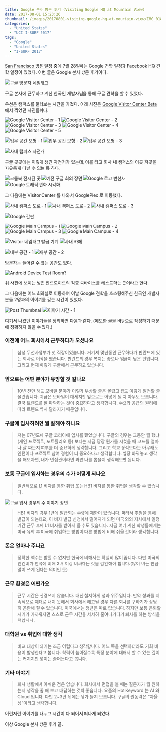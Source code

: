 ```yaml
---
title: Google 본사 방문 후기 (Visiting Google HQ at Mountain View)
date: 2017-08-01 15:23:26
thumbnail: /images/20170801-visiting-google-hq-at-mountain-view/IMG_0188.jpg
categories:
  - "United States"
  - "UCI I-SURF 2017"
tags:
  - "Google"
  - "United States"
  - "I-SURF 2017"
---
```


[San Francisco 방문 일정](/united-states-2017-6th-week) 중에 7월 28일에는 Google 견학 일정과 Facebook HQ 견학 일정이 있었다.
이번 글은 Google 본사 방문 후기이다.

<!-- more -->

![구글 방문자 네임태그](/images/20170801-visiting-google-hq-at-mountain-view/IMG_0082.jpg)

구글 본사에 근무하고 계신 한국인 개발자님을 통해 구글 견학을 할 수 있었다.

우선은 캠퍼스를 둘러보는 시간을 가졌다. 아래 사진은 [Google Visitor Center Beta](https://goo.gl/maps/eYva4yNqtcF2) 에서 찍었던 사진들이다.

<div class="justified-gallery">

![Google Visitor Center - 1](/images/20170801-visiting-google-hq-at-mountain-view/IMG_0120.jpg)
![Google Visitor Center - 2](/images/20170801-visiting-google-hq-at-mountain-view/IMG_0121.jpg)
![Google Visitor Center - 3](/images/20170801-visiting-google-hq-at-mountain-view/IMG_0122.jpg)
![Google Visitor Center - 4](/images/20170801-visiting-google-hq-at-mountain-view/IMG_0123.jpg)
![Google Visitor Center - 5](/images/20170801-visiting-google-hq-at-mountain-view/IMG_0124.jpg)

</div>

<div class="justified-gallery">

![업무 공간 모형 - 1](/images/20170801-visiting-google-hq-at-mountain-view/IMG_0131-1.jpg)
![업무 공간 모형 - 2](/images/20170801-visiting-google-hq-at-mountain-view/IMG_0132-2.jpg)
![업무 공간 모형 - 3](/images/20170801-visiting-google-hq-at-mountain-view/IMG_0133-2.jpg)

</div>

![사내 캠퍼스 자전가](/images/20170801-visiting-google-hq-at-mountain-view/IMG_0137.jpg)

구글 곳곳에는 이렇게 생긴 자전거가 있는데, 이를 타고 회사 내 캠퍼스의 이곳 저곳을 자유롭게 다닐 수 있는 듯 하다.

![크롬북 전시된 곳](/images/20170801-visiting-google-hq-at-mountain-view/IMG_0142.jpg)
![예전 구글 회의 장면](/images/20170801-visiting-google-hq-at-mountain-view/IMG_0144-1.jpg)
![Google 로고 변천사](/images/20170801-visiting-google-hq-at-mountain-view/IMG_0146.jpg)
![Google 트래픽 변화 시각화](/images/20170801-visiting-google-hq-at-mountain-view/IMG_0151.jpg)

그 다음에는 Visitor Center 를 나와서 GooglePlex 로 이동했다.

<div class="justified-gallery">

![사내 캠퍼스 도로 - 1](/images/20170801-visiting-google-hq-at-mountain-view/IMG_0154.jpg)
![사내 캠퍼스 도로 - 2](/images/20170801-visiting-google-hq-at-mountain-view/IMG_0155.jpg)
![사내 캠퍼스 도로 - 3](/images/20170801-visiting-google-hq-at-mountain-view/IMG_0156.jpg)

</div>

![Google 간판](/images/20170801-visiting-google-hq-at-mountain-view/IMG_0159.jpg)

<div class="justified-gallery">

![Google Main Campus - 1](/images/20170801-visiting-google-hq-at-mountain-view/IMG_0160.jpg)
![Google Main Campus - 2](/images/20170801-visiting-google-hq-at-mountain-view/IMG_0170.jpg)
![Google Main Campus - 3](/images/20170801-visiting-google-hq-at-mountain-view/IMG_0162.jpg)
![Google Main Campus - 4](/images/20170801-visiting-google-hq-at-mountain-view/IMG_0161.jpg)

</div>

![Visitor 네임태그 발급 기계](/images/20170801-visiting-google-hq-at-mountain-view/IMG_0180.jpg)
![사내 카페](/images/20170801-visiting-google-hq-at-mountain-view/IMG_0181.jpg)

<div class="justified-gallery">

![내부 공간 - 1](/images/20170801-visiting-google-hq-at-mountain-view/IMG_0182.jpg)
![내부 공간 - 2](/images/20170801-visiting-google-hq-at-mountain-view/IMG_0183.jpg)

</div>

방문자는 들어갈 수 없는 공간도 있다.

![Android Device Test Room?](/images/20170801-visiting-google-hq-at-mountain-view/IMG_0184.jpg)

위 사진에 보이는 방은 안드로이드의 각종 디바이스를 테스트하는 곳이라고 한다.

그 다음에는 어느 회의실로 이동하여 이날 Google 견학을 호스팅해주신 한국인 개발자분들 2명과의 이야기를 갖는 시간이 있었다.

<div class="justified-gallery">

![Post Thumbnail](/images/20170801-visiting-google-hq-at-mountain-view/IMG_0188-1.jpg)
![이야기 시간 - 1](/images/20170801-visiting-google-hq-at-mountain-view/IMG_0190.jpg)

</div>

여기서 나왔던 이야기들을 정리하면 다음과 같다. (메모한 글을 바탕으로 작성하기 때문에 정확하지 않을 수 있다.)

### 이전에 어느 회사에서 근무하다가 오셨나요

> 삼성 무선사업부가 첫 직장이었습니다. 거기셔 몇년동안 근무하다가 핀란드에 있는 회사로 이직을 했습니다.
> 핀란드의 경우 복지는 좋으나 임금이 낮은 편입니다. 그리고 현재 이렇게 구글에서 근무하고 있습니다.

### 앞으로는 어떤 분야가 유망할 것 같나요

> 10년 전만 해도 모바일 분야가 이렇게 부상할 줄은 몰랐고 웹도 이렇게 발전할 줄 몰랐습니다.
> 지금은 모바일이 대세지만 앞으로는 어떻게 될 지 아무도 모릅니다.
> 결국 트렌드를 잘 파악하는 것이 중요하다고 생각합니다. 수요와 공급의 원리에 따라 트렌드 역시 달라지기 때문입니다.

### 구글에 입사하려면 뭘 잘해야 하나요

> 저는 07년도에 구글 코리아에 입사를 했었습니다.
> 구글의 경우는 그동안 뭘 했냐(개인 프로젝트, 포트폴리오 등) 보다는 지금 당장 뭔가를 시켰을 때 코드를 얼마나 잘 짜는지 여부를 더 중요하게 생각합니다.
> 그리고 학교 성적보다는 아무래도 인턴이나 프로젝트 참여 경험이 더 중요하다고 생각합니다.
> 입장 바꿔놓고 생각을 해보자면, 내가 면접관이라면 과연 나를 뽑을지 생각해보면 됩니다.

### 보통 구글에 입사하는 경우의 수가 어떻게 되나요

> 일반적으로 L1 비자를 통한 취업 또는 HB1 비자를 통한 취업을 생각할 수 있습니다.

![구글 입사 경우의 수 이야기 장면](/images/20170801-visiting-google-hq-at-mountain-view/------.jpeg)

> HB1 비자의 경우 1년에 발급되는 수량에 제한이 있습니다.
> 따라서 추첨을 통해 발급이 되는데요, 이 비자 발급 신청에서 떨어지게 되면 미국 외의 지사에서 일정 기간 근무 후에 L1 비자를 받아서 올 수도 있습니다.
> 지금 여기 계신 학생들에게는 미국 유학 후 미국에 취업하는 방법이 다른 방법에 비해 쉬울 것이라 생각합니다.

### 돈은 얼마나 주나요

> 정확한 액수는 밝힐 수 없지만 한국에 비해서는 확실히 많이 줍니다.
> 다만 미국의 인건비가 한국에 비해 2배 이상 비싸다는 것을 감안해야 합니다.(많이 버는 만큼 많이 쓰게 된다는 의미인 듯)

### 근무 환경은 어떤가요

> 근무 시간은 신경쓰지 않습니다. 대신 철저하게 성과 위주입니다.
> 만약 성과를 지속적으로 제대로 내지 못해서 회사에서 해고될 경우 다른 회사를 구하기가 상당히 곤란해 질 수 있습니다.
> 미국에서는 정년은 따로 없습니다. 하지만 보통 은퇴할 시기가 가까워지면 스스로 근무 시간을 서서히 줄여나가다가 퇴사를 하는 방식을 택합니다.

### 대학원 vs 취업에 대한 생각

> 비교 대상이 되기는 조금 어렵다고 생각합니다. 어느 쪽을 선택하더라도 기회 비용이 발생한다고 봅니다.
> 학력이 높아질수록 특정 분야에 대해서 할 수 있는 깊이는 커지지만 넓이는 줄어든다고 봅니다.

### 기타 이야기

> 회사 생활에서 아쉬운 점은 없습니다.
> 회사에서 면접을 볼 때는 질문자가 뭘 원하는지 생각을 좀 해 보고 대답하는 것이 좋습니다.
> 요즘의 Hot Keyword 는 AI 와 Cloud 입니다. 다만 2~3년 뒤에는 뭐가 뜰지 모릅니다.
> 구글의 원동력은 “자율성”이라고 생각합니다.

이런저런 이야기를 나누고 시간이 다 되어서 떠나게 되었다.

이상 Google 본사 방문 후기 끝.
